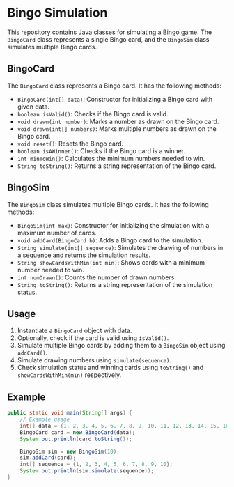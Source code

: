 # Bingo Simulation

This repository contains Java classes for simulating a Bingo game. The `BingoCard` class represents a single Bingo card, and the `BingoSim` class simulates multiple Bingo cards.

## BingoCard

The `BingoCard` class represents a Bingo card. It has the following methods:

- `BingoCard(int[] data)`: Constructor for initializing a Bingo card with given data.
- `boolean isValid()`: Checks if the Bingo card is valid.
- `void drawn(int number)`: Marks a number as drawn on the Bingo card.
- `void drawn(int[] numbers)`: Marks multiple numbers as drawn on the Bingo card.
- `void reset()`: Resets the Bingo card.
- `boolean isAWinner()`: Checks if the Bingo card is a winner.
- `int minToWin()`: Calculates the minimum numbers needed to win.
- `String toString()`: Returns a string representation of the Bingo card.

## BingoSim

The `BingoSim` class simulates multiple Bingo cards. It has the following methods:

- `BingoSim(int max)`: Constructor for initializing the simulation with a maximum number of cards.
- `void addCard(BingoCard b)`: Adds a Bingo card to the simulation.
- `String simulate(int[] sequence)`: Simulates the drawing of numbers in a sequence and returns the simulation results.
- `String showCardsWithMin(int min)`: Shows cards with a minimum number needed to win.
- `int numDrawn()`: Counts the number of drawn numbers.
- `String toString()`: Returns a string representation of the simulation status.

## Usage

1. Instantiate a `BingoCard` object with data.
2. Optionally, check if the card is valid using `isValid()`.
3. Simulate multiple Bingo cards by adding them to a `BingoSim` object using `addCard()`.
4. Simulate drawing numbers using `simulate(sequence)`.
5. Check simulation status and winning cards using `toString()` and `showCardsWithMin(min)` respectively.

## Example

```java
public static void main(String[] args) {
    // Example usage
    int[] data = {1, 2, 3, 4, 5, 6, 7, 8, 9, 10, 11, 12, 13, 14, 15, 16, 17, 18, 19, 20, 21, 22, 23, 24, 25};
    BingoCard card = new BingoCard(data);
    System.out.println(card.toString());

    BingoSim sim = new BingoSim(10);
    sim.addCard(card);
    int[] sequence = {1, 2, 3, 4, 5, 6, 7, 8, 9, 10};
    System.out.println(sim.simulate(sequence));
}
